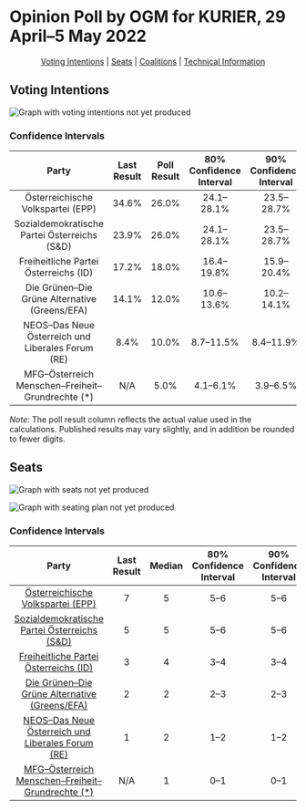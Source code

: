 # Opinion Poll by OGM for KURIER, 29 April–5 May 2022

<p align="center"><a href="#voting-intentions">Voting Intentions</a> | <a href="#seats">Seats</a> | <a href="#coalitions">Coalitions</a> | <a href="#technical-information">Technical Information</a></p>

## Voting Intentions

![Graph with voting intentions not yet produced](2022-05-05-OGM.png "Voting Intentions")

### Confidence Intervals

| Party | Last Result | Poll Result | 80% Confidence Interval | 90% Confidence Interval | 95% Confidence Interval | 99% Confidence Interval |
|:-----:|:-----------:|:-----------:|:-----------------------:|:-----------------------:|:-----------------------:|:-----------------------:|
| Österreichische Volkspartei (EPP) | 34.6% | 26.0% | 24.1–28.1% |23.5–28.7% |23.1–29.2% |22.2–30.2% |
| Sozialdemokratische Partei Österreichs (S&D) | 23.9% | 26.0% | 24.1–28.1% |23.5–28.7% |23.1–29.2% |22.2–30.2% |
| Freiheitliche Partei Österreichs (ID) | 17.2% | 18.0% | 16.4–19.8% |15.9–20.4% |15.5–20.8% |14.7–21.7% |
| Die Grünen–Die Grüne Alternative (Greens/EFA) | 14.1% | 12.0% | 10.6–13.6% |10.2–14.1% |9.9–14.4% |9.3–15.2% |
| NEOS–Das Neue Österreich und Liberales Forum (RE) | 8.4% | 10.0% | 8.7–11.5% |8.4–11.9% |8.1–12.3% |7.5–13.0% |
| MFG–Österreich Menschen–Freiheit–Grundrechte (*) | N/A | 5.0% | 4.1–6.1% |3.9–6.5% |3.7–6.8% |3.3–7.3% |

*Note:* The poll result column reflects the actual value used in the calculations. Published results may vary slightly, and in addition be rounded to fewer digits.

## Seats

![Graph with seats not yet produced](2022-05-05-OGM-seats.png "Seats")

![Graph with seating plan not yet produced](2022-05-05-OGM-seating-plan.png "Seating Plan")

### Confidence Intervals

| Party | Last Result | Median | 80% Confidence Interval | 90% Confidence Interval | 95% Confidence Interval | 99% Confidence Interval |
|:-----:|:-----------:|:------:|:-----------------------:|:-----------------------:|:-----------------------:|:-----------------------:|
| <a href="#österreichische-volkspartei-(epp)">Österreichische Volkspartei (EPP)</a> | 7 | 5 | 5–6 |5–6 |5–6 |4–6 |
| <a href="#sozialdemokratische-partei-österreichs-(s&d)">Sozialdemokratische Partei Österreichs (S&D)</a> | 5 | 5 | 5–6 |5–6 |5–6 |4–6 |
| <a href="#freiheitliche-partei-österreichs-(id)">Freiheitliche Partei Österreichs (ID)</a> | 3 | 4 | 3–4 |3–4 |3–4 |3–4 |
| <a href="#die-grünen–die-grüne-alternative-(greens/efa)">Die Grünen–Die Grüne Alternative (Greens/EFA)</a> | 2 | 2 | 2–3 |2–3 |2–3 |2–3 |
| <a href="#neos–das-neue-österreich-und-liberales-forum-(re)">NEOS–Das Neue Österreich und Liberales Forum (RE)</a> | 1 | 2 | 1–2 |1–2 |1–2 |1–2 |
| <a href="#mfg–österreich-menschen–freiheit–grundrechte-(*)">MFG–Österreich Menschen–Freiheit–Grundrechte (*)</a> | N/A | 1 | 0–1 |0–1 |0–1 |0–1 |

